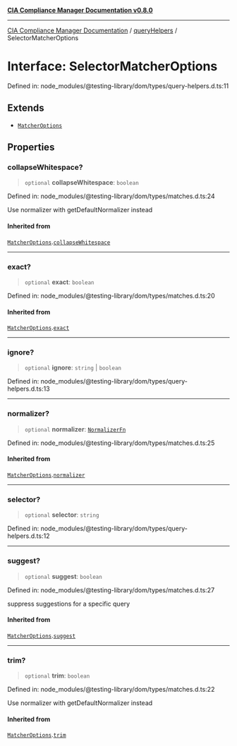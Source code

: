 [**CIA Compliance Manager Documentation v0.8.0**](../../../README.md)

***

[CIA Compliance Manager Documentation](../../../globals.md) / [queryHelpers](../README.md) / SelectorMatcherOptions

# Interface: SelectorMatcherOptions

Defined in: node\_modules/@testing-library/dom/types/query-helpers.d.ts:11

## Extends

- [`MatcherOptions`](../../../interfaces/MatcherOptions.md)

## Properties

### collapseWhitespace?

> `optional` **collapseWhitespace**: `boolean`

Defined in: node\_modules/@testing-library/dom/types/matches.d.ts:24

Use normalizer with getDefaultNormalizer instead

#### Inherited from

[`MatcherOptions`](../../../interfaces/MatcherOptions.md).[`collapseWhitespace`](../../../interfaces/MatcherOptions.md#collapsewhitespace)

***

### exact?

> `optional` **exact**: `boolean`

Defined in: node\_modules/@testing-library/dom/types/matches.d.ts:20

#### Inherited from

[`MatcherOptions`](../../../interfaces/MatcherOptions.md).[`exact`](../../../interfaces/MatcherOptions.md#exact)

***

### ignore?

> `optional` **ignore**: `string` \| `boolean`

Defined in: node\_modules/@testing-library/dom/types/query-helpers.d.ts:13

***

### normalizer?

> `optional` **normalizer**: [`NormalizerFn`](../../../type-aliases/NormalizerFn.md)

Defined in: node\_modules/@testing-library/dom/types/matches.d.ts:25

#### Inherited from

[`MatcherOptions`](../../../interfaces/MatcherOptions.md).[`normalizer`](../../../interfaces/MatcherOptions.md#normalizer)

***

### selector?

> `optional` **selector**: `string`

Defined in: node\_modules/@testing-library/dom/types/query-helpers.d.ts:12

***

### suggest?

> `optional` **suggest**: `boolean`

Defined in: node\_modules/@testing-library/dom/types/matches.d.ts:27

suppress suggestions for a specific query

#### Inherited from

[`MatcherOptions`](../../../interfaces/MatcherOptions.md).[`suggest`](../../../interfaces/MatcherOptions.md#suggest)

***

### trim?

> `optional` **trim**: `boolean`

Defined in: node\_modules/@testing-library/dom/types/matches.d.ts:22

Use normalizer with getDefaultNormalizer instead

#### Inherited from

[`MatcherOptions`](../../../interfaces/MatcherOptions.md).[`trim`](../../../interfaces/MatcherOptions.md#trim)
